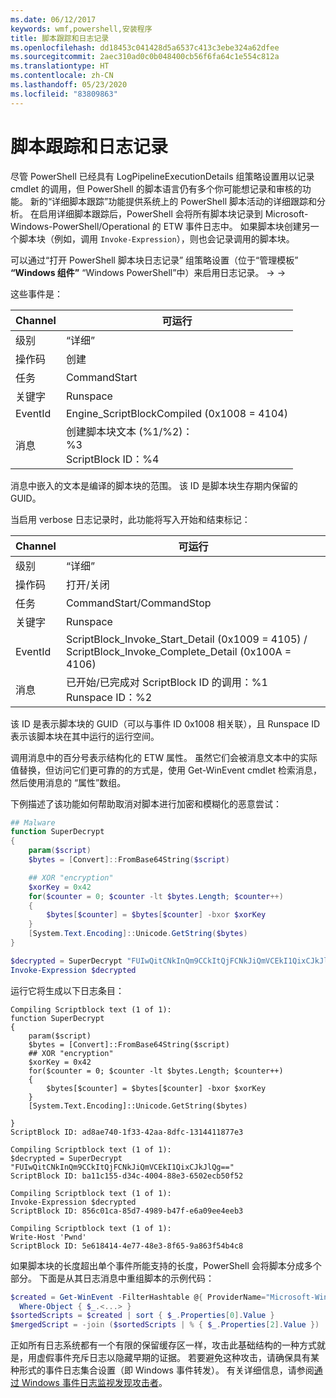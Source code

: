 ```yaml
---
ms.date: 06/12/2017
keywords: wmf,powershell,安装程序
title: 脚本跟踪和日志记录
ms.openlocfilehash: dd18453c041428d5a6537c413c3ebe324a62dfee
ms.sourcegitcommit: 2aec310ad0c0b048400cb56f6fa64c1e554c812a
ms.translationtype: HT
ms.contentlocale: zh-CN
ms.lasthandoff: 05/23/2020
ms.locfileid: "83809863"
---
```

# <a name="script-tracing-and-logging"></a>脚本跟踪和日志记录

尽管 PowerShell 已经具有 LogPipelineExecutionDetails  组策略设置用以记录 cmdlet 的调用，但 PowerShell 的脚本语言仍有多个你可能想记录和审核的功能。 新的“详细脚本跟踪”功能提供系统上的 PowerShell 脚本活动的详细跟踪和分析。 在启用详细脚本跟踪后，PowerShell 会将所有脚本块记录到 Microsoft-Windows-PowerShell/Operational  的 ETW 事件日志中。 如果脚本块创建另一个脚本块（例如，调用 `Invoke-Expression`），则也会记录调用的脚本块。

可以通过“打开 PowerShell 脚本块日志记录”  组策略设置（位于“管理模板” **“Windows 组件”** “Windows PowerShell”中）来启用日志记录。 ->    ->  

这些事件是：

| Channel |                               可运行                               |
| ------- | ----------------------------------------------------------------------- |
| 级别   | “详细”                                                                 |
| 操作码  | 创建                                                                  |
| 任务    | CommandStart                                                            |
| 关键字 | Runspace                                                                |
| EventId | Engine_ScriptBlockCompiled (0x1008 = 4104)                              |
| 消息 | 创建脚本块文本 (%1/%2)： </br> %3 </br> ScriptBlock ID：%4 |

消息中嵌入的文本是编译的脚本块的范围。 该 ID 是脚本块生存期内保留的 GUID。

当启用 verbose 日志记录时，此功能将写入开始和结束标记：

| Channel |                                 可运行                                |
| ------- | -------------------------------------------------------------------------- |
| 级别   | “详细”                                                                    |
| 操作码  | 打开/关闭                                                               |
| 任务    | CommandStart/CommandStop                                                 |
| 关键字 | Runspace                                                                   |
| EventId | ScriptBlock\_Invoke\_Start\_Detail (0x1009 = 4105) / </br> ScriptBlock\_Invoke\_Complete\_Detail (0x100A = 4106) |
| 消息 | 已开始/已完成对 ScriptBlock ID 的调用：%1 </br> Runspace ID：%2 |

该 ID 是表示脚本块的 GUID（可以与事件 ID 0x1008 相关联），且 Runspace ID 表示该脚本块在其中运行的运行空间。

调用消息中的百分号表示结构化的 ETW 属性。 虽然它们会被消息文本中的实际值替换，但访问它们更可靠的的方式是，使用 Get-WinEvent cmdlet 检索消息，然后使用消息的  “属性”数组。

下例描述了该功能如何帮助取消对脚本进行加密和模糊化的恶意尝试：

```powershell
## Malware
function SuperDecrypt
{
    param($script)
    $bytes = [Convert]::FromBase64String($script)

    ## XOR "encryption"
    $xorKey = 0x42
    for($counter = 0; $counter -lt $bytes.Length; $counter++)
    {
        $bytes[$counter] = $bytes[$counter] -bxor $xorKey
    }
    [System.Text.Encoding]::Unicode.GetString($bytes)
}

$decrypted = SuperDecrypt "FUIwQitCNkInQm9CCkItQjFCNkJiQmVCEkI1QixCJkJlQg=="
Invoke-Expression $decrypted
```

运行它将生成以下日志条目：

```Output
Compiling Scriptblock text (1 of 1):
function SuperDecrypt
{
    param($script)
    $bytes = [Convert]::FromBase64String($script)
    ## XOR "encryption"
    $xorKey = 0x42
    for($counter = 0; $counter -lt $bytes.Length; $counter++)
    {
        $bytes[$counter] = $bytes[$counter] -bxor $xorKey
    }
    [System.Text.Encoding]::Unicode.GetString($bytes)

}
ScriptBlock ID: ad8ae740-1f33-42aa-8dfc-1314411877e3

Compiling Scriptblock text (1 of 1):
$decrypted = SuperDecrypt "FUIwQitCNkInQm9CCkItQjFCNkJiQmVCEkI1QixCJkJlQg=="
ScriptBlock ID: ba11c155-d34c-4004-88e3-6502ecb50f52

Compiling Scriptblock text (1 of 1):
Invoke-Expression $decrypted
ScriptBlock ID: 856c01ca-85d7-4989-b47f-e6a09ee4eeb3

Compiling Scriptblock text (1 of 1):
Write-Host 'Pwnd'
ScriptBlock ID: 5e618414-4e77-48e3-8f65-9a863f54b4c8
```

如果脚本块的长度超出单个事件所能支持的长度，PowerShell 会将脚本分成多个部分。 下面是从其日志消息中重组脚本的示例代码：

```powershell
$created = Get-WinEvent -FilterHashtable @{ ProviderName="Microsoft-Windows-PowerShell"; Id = 4104 } |
  Where-Object { $_.<...> }
$sortedScripts = $created | sort { $_.Properties[0].Value }
$mergedScript = -join ($sortedScripts | % { $_.Properties[2].Value })
```

正如所有日志系统都有一个有限的保留缓存区一样，攻击此基础结构的一种方式就是，用虚假事件充斥日志以隐藏早期的证据。 若要避免这种攻击，请确保具有某种形式的事件日志集合设置（即 Windows 事件转发）。 有关详细信息，请参阅[通过 Windows 事件日志监视发现攻击者](https://apps.nsa.gov/iaarchive/library/reports/spotting-the-adversary-with-windows-event-log-monitoring.cfm)。
